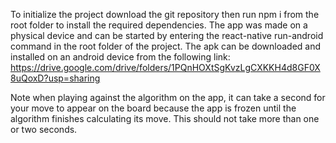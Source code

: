 To initialize the project download the git repository then run npm i from the root folder to install the required dependencies. The app was made on a physical device
and can be started by entering the react-native run-android command in the root folder of the project.  The apk can be downloaded and installed on an android device from the following link:
https://drive.google.com/drive/folders/1PQnHOXtSgKvzLgCXKKH4d8GF0X8uQoxD?usp=sharing

Note when playing against the algorithm on the app, it can take a second for your move to appear on the board because the app is frozen until the algorithm finishes calculating its move. This should not take more than one or two seconds. 

